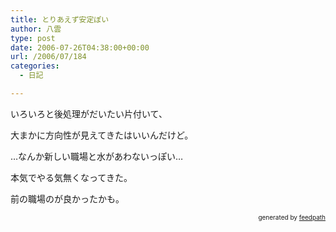 ```yaml
---
title: とりあえず安定ぽい
author: 八雲
type: post
date: 2006-07-26T04:38:00+00:00
url: /2006/07/184
categories:
  - 日記

---
```

いろいろと後処理がだいたい片付いて、
  
大まかに方向性が見えてきたはいいんだけど。

…なんか新しい職場と水があわないっぽい…
  
本気でやる気無くなってきた。
  
前の職場のが良かったかも。<!--
feedpath info start
-->

<div style="text-align: right; font-size: 10px;">
  &nbsp;&nbsp;<span>generated by <a href="http://feedpath.jp">feedpath</a></span>
</div>

<!--
feedpath info end
-->